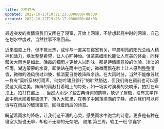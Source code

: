 ```yaml
---
title: 苦中作乐
updated: 2022-10-23T10:21:23.0000000+08:00
created: 2022-10-22T19:23:17.0000000+08:00
---
```


最近突发的疫情将我们又困在了寝室，开始上网课，不禁想起高中时的网课，自己在划水中度过，当然往事不堪回首。

近来温度上升，但不觉炎热，或许与一直呆在寝室有关，早晨明亮的阳光总给人精神和活力，焕发整整希望，让人心旷神怡。但蒙蒙细雨也能让人有美的体会，同样瓢泼大雨也是如此。晚霞的细雨才更给人以韵味，那是诗情画意般的体验，淡淡的细雨，湖边蒙蒙的水雾，即使站在雨中也无妨，微微雨飘在脸上让人感到整整清香，微微的晚风傍过四肢，抵消夏日傍晚阵阵余热。在大雨时分，当然不能像苏轼一样有“莫听穿林打雨声，何妨吟啸且徐行”的旷然豁达，但我们倚在窗前也可以感受这大雨之美，阵阵的雨敲打着地上的每处，如一场实时演奏的交响乐，拍打在车顶上，拍打在窗上……当然大雨少了些古典诗词的韵味，缺少了屋檐，没有文学作品中雨水顺着屋檐流下，落入大缸里，在巷子中回荡滴滴的宁静。或许我们可以将诗写在雨后的玻璃窗前，回味着雨后的诗意。

盼望着雨水的降临，让我们这干涸的心灵，感受雨水中饱含的诗意。更多是有种在寝室大抵也无聊，却也不无聊的无奈吧。
随笔
第三周，软工一班
徐鑫宇
